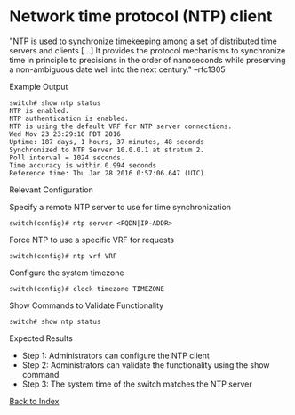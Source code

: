 # Network time protocol (NTP) client 


"NTP is used to synchronize timekeeping among a set of distributed time servers and clients [...] It provides the protocol mechanisms to synchronize time in principle to precisions in the order of nanoseconds while preserving a non-ambiguous date well into the next century." –rfc1305 

Example Output 

```
switch# show ntp status
NTP is enabled.
NTP authentication is enabled.
NTP is using the default VRF for NTP server connections.
Wed Nov 23 23:29:10 PDT 2016
Uptime: 187 days, 1 hours, 37 minutes, 48 seconds
Synchronized to NTP Server 10.0.0.1 at stratum 2.
Poll interval = 1024 seconds.
Time accuracy is within 0.994 seconds
Reference time: Thu Jan 28 2016 0:57:06.647 (UTC)
```

Relevant Configuration 

Specify a remote NTP server to use for time synchronization 

```
switch(config)# ntp server <FQDN|IP-ADDR>
```

Force NTP to use a specific VRF for requests 

```
switch(config)# ntp vrf VRF
```

Configure the system timezone 

```
switch(config)# clock timezone TIMEZONE
```

Show Commands to Validate Functionality 

```
switch# show ntp status
```

Expected Results 

* Step 1: Administrators can configure the NTP client
* Step 2: Administrators can validate the functionality using the show command 
* Step 3: The system time of the switch matches the NTP server


[Back to Index](../index.md)
